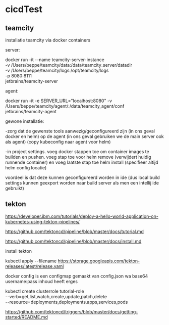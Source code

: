 # cicdTest


## teamcity

installatie teamcity via docker containers

server:

docker run -it --name teamcity-server-instance \
-v /Users/beppe/teamcity/data:/data/teamcity_server/datadir \
-v /Users/beppe/teamcity/logs:/opt/teamcity/logs \
-p 8080:8111 \
jetbrains/teamcity-server

agent:

docker run -it -e SERVER_URL="localhost:8080" -v /Users/beppe/teamcity/agent/:/data/teamcity_agent/conf jetbrains/teamcity-agent

gewone installatie:

-zorg dat de gewenste tools aanwezig/geconfigureerd zijn (in ons geval docker en helm) op de agent (in ons geval gebruiken we de main server ook als agent)
(copy kubeconfig naar agent voor helm)

-in project settings. voeg docker stappen toe om container images te builden en pushen. voeg stap toe voor helm remove (verwijdert huidig runnende container) en voeg laatste stap toe helm install (specifieer altijd helm config locatie)

voordeel is dat deze kunnen geconfigureerd worden in ide (dus local build settings kunnen geexport worden naar build server als men een intellij ide gebruikt)


## tekton

https://developer.ibm.com/tutorials/deploy-a-hello-world-application-on-kubernetes-using-tekton-pipelines/

https://github.com/tektoncd/pipeline/blob/master/docs/tutorial.md

https://github.com/tektoncd/pipeline/blob/master/docs/install.md

install tekton

kubectl apply --filename https://storage.googleapis.com/tekton-releases/latest/release.yaml

docker config is een configmap gemaakt van config.json wa base64 username:pass inhoud heeft erges


kubectl create clusterrole tutorial-role \
               --verb=get,list,watch,create,update,patch,delete \
               --resource=deployments,deployments.apps,services,pods
               
https://github.com/tektoncd/triggers/blob/master/docs/getting-started/README.md